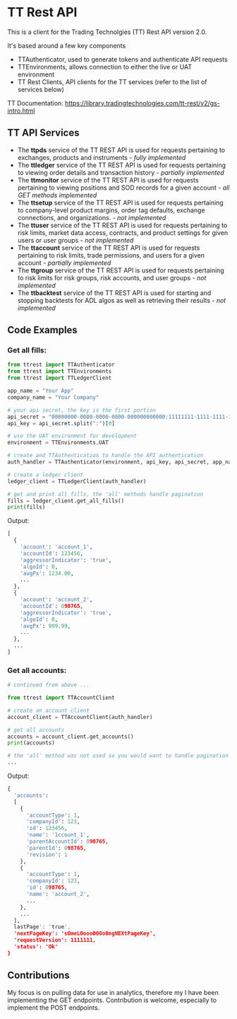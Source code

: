 # TT Rest API
This is a client for the Trading Technolgies (TT) Rest API version 2.0.

It's based around a few key components
- TTAuthenticator, used to generate tokens and authenticate API requests
- TTEnvironments, allows connection to either the live or UAT environment
- TT Rest Clients, API clients for the TT services (refer to the list of services below)

TT Documentation: https://library.tradingtechnologies.com/tt-rest/v2/gs-intro.html

## TT API Services
- The **ttpds** service of the TT REST API is used for requests pertaining to exchanges, products and instruments *- fully implemented*
- The **ttledger** service of the TT REST API is used for requests pertaining to viewing order details and transaction history *- partially implemented*
- The **ttmonitor** service of the TT REST API is used for requests pertaining to viewing positions and SOD records for a given account *- all GET methods implemented*
- The **ttsetup** service of the TT REST API is used for requests pertaining to company-level product margins, order tag defaults, exchange connections, and organizations. *- not implemented*
- The **ttuser** service of the TT REST API is used for requests pertaining to risk limits, market data access, contracts, and product settings for given users or user groups *- not implemented*
- The **ttaccount** service of the TT REST API is used for requests pertaining to risk limits, trade permissions, and users for a given account *- partially implemented*
- The **ttgroup** service of the TT REST API is used for requests pertaining to risk limits for risk groups, risk accounts, and user groups *- not implemented*
- The **ttbacktest** service of the TT REST API is used for starting and stopping backtests for ADL algos as well as retrieving their results *- not implemented*

## Code Examples

### Get all fills:

```python
from ttrest import TTAuthenticator
from ttrest import TTEnvironments
from ttrest import TTLedgerClient

app_name = "Your App"
company_name = "Your Company"

# your api secret, the key is the first portion
api_secret = "00000000-0000-0000-0000-000000000000:11111111-1111-1111-1111-111111111111"
api_key = api_secret.split(":")[0]

# use the UAT environment for development
environment = TTEnvironments.UAT

# create and TTAuthentication to handle the API authentication
auth_handler = TTAuthenticator(environment, api_key, api_secret, app_name, company_name)

# create a ledger client
ledger_client = TTLedgerClient(auth_handler)

# get and print all fills, the 'all' methods handle pagination
fills = ledger_client.get_all_fills()
print(fills)
```

Output:

```python
[
  {
    'account': 'account_1',
    'accountId': 123456,
    'aggressorIndicator': 'true',
    'algoId': 0,
    'avgPx': 1234.00,
    ...
  },
  {
    'account': 'account_2',
    'accountId': 098765,
    'aggressorIndicator': 'true',
    'algoId': 0,
    'avgPx': 999.99,
    ...
  },
  ...
]
```


### Get all accounts:

```python
# continued from above ...

from ttrest import TTAccountClient

# create an account client
account_client = TTAccountClient(auth_handler)

# get all accounts
accounts = account_client.get_accounts()
print(accounts)

# the 'all' method was not used so you would want to handle pagination here to ensure all accounts were collected
...

```

Output:

```python
{
  'accounts':
  [
    {
      'accountType': 1,
      'companyId': 123,
      'id': 123456,
      'name': '1ccount_1',
      'parentAccountId': 098765,
      'parentId': 098765,
      'revision': 1
    },
    {
      'accountType': 1,
      'companyId': 123,
      'id': 098765,
      'name': 'account_2',
      ...
    },
    ...
  ],
  lastPage': 'true',
  'nextPageKey': 'sOmeLOooo000o0ngNEXtPageKey',
  'requestVersion': 1111111,
  'status': 'Ok'
}
```

## Contributions
My focus is on pulling data for use in analytics, therefore my I have been implementing the GET endpoints. Contribution is welcome, especially to implement the POST endpoints.
